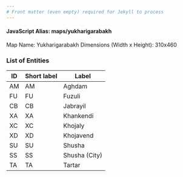 ```yaml
---
# Front matter (even empty) required for Jekyll to process
---
```


#### JavaScript Alias: maps/yukharigarabakh

Map Name: Yukharigarabakh
Dimensions (Width x Height): 310x460





### List of Entities

ID | Short label | Label
---|---|---|
AM|AM|Aghdam
FU|FU|Fuzuli
CB|CB|Jabrayil
XA|XA|Khankendi
XC|XC|Khojaly
XD|XD|Khojavend
SU|SU|Shusha
SS|SS|Shusha (City)
TA|TA|Tartar